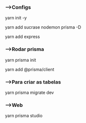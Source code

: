 ### -->Configs
yarn init -y

yarn add sucrase nodemon prisma -D

yarn add express

### -->Rodar prisma
yarn prisma init

yarn add @prisma/client

### -->Para criar as tabelas
yarn prisma migrate dev

### -->Web
yarn prisma studio
